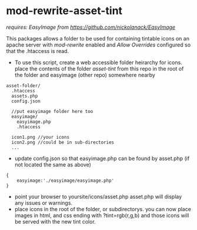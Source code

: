 mod-rewrite-asset-tint
======================

*requires: EasyImage from https://github.com/nickolanack/EasyImage*

This packages allows a folder to be used for containing tintable icons on an apache server with *mod-rewrite* enabled and
*Allow Overrides* configured so that the .htaccess is read. 

- To use this script, create a web accessible folder heirarchy for icons. place the contents of the folder *asset-tint*
from this repo in the root of the folder and easyimage (other repo) somewhere nearby
```
asset-folder/
  .htaccess
  assets.php
  config.json
  
  //put easyimage folder here too
  easyimage/
    easyimage.php
    .htaccess
    
  icon1.png //your icons
  icon2.png //could be in sub-directories
  ...
```

- update config.json so that easyimage.php can be found by asset.php (if not located the same as above)
```
{
	easyimage:'./easyimage/easyimage.php'
}
```
- point your browser to yoursite/icons/asset.php asset.php will display any issues or warnings.
- place icons in the root of the folder, or subdirectorys. you can now place images in html, and css ending with ?tint=rgb(r,g,b)
and those icons will be served with the new tint color. 


